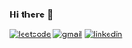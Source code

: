 ### Hi there 👋

[![leetcode](https://img.shields.io/badge/LeetCode-FFA116.svg?style=for-the-badge&logo=LeetCode&logoColor=white)](https://leetcode.com/demurre/)
[![gmail](https://img.shields.io/badge/Gmail-EA4335.svg?style=for-the-badge&logo=Gmail&logoColor=white)](https://mail.google.com/mail/u/0/?fs=1&tf=cm&source=mailto&to=y.drozdov130705@gmail.com)
[![linkedin](https://img.shields.io/badge/LinkedIn-0A66C2.svg?style=for-the-badge&logo=LinkedIn&logoColor=white)](https://www.linkedin.com/in/yaroslav-drozdov-26402928a/)

